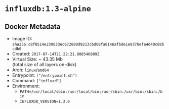 # `influxdb:1.3-alpine`

## Docker Metadata

- Image ID: `sha256:c8f8514e239033ec672880d9213cbd08fa8146afbde1e9378efa4d40c88bcdb0`
- Created: `2017-07-14T21:22:21.808546809Z`
- Virtual Size: ~ 43.35 Mb  
  (total size of all layers on-disk)
- Arch: `linux`/`amd64`
- Entrypoint: `["/entrypoint.sh"]`
- Command: `["influxd"]`
- Environment:
  - `PATH=/usr/local/sbin:/usr/local/bin:/usr/sbin:/usr/bin:/sbin:/bin`
  - `INFLUXDB_VERSION=1.3.0`
